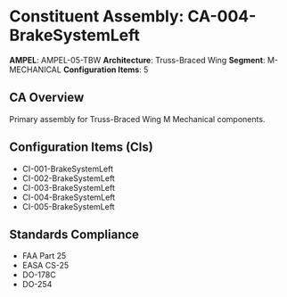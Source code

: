# Constituent Assembly: CA-004-BrakeSystemLeft

**AMPEL**: AMPEL-05-TBW
**Architecture**: Truss-Braced Wing
**Segment**: M-MECHANICAL
**Configuration Items**: 5

## CA Overview
Primary assembly for Truss-Braced Wing M Mechanical components.

## Configuration Items (CIs)
- CI-001-BrakeSystemLeft
- CI-002-BrakeSystemLeft
- CI-003-BrakeSystemLeft
- CI-004-BrakeSystemLeft
- CI-005-BrakeSystemLeft

## Standards Compliance
- FAA Part 25
- EASA CS-25
- DO-178C
- DO-254
